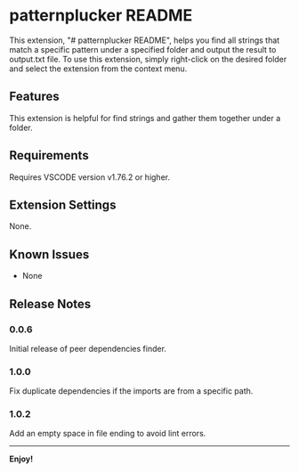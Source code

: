 # patternplucker README

This extension, "# patternplucker README", helps you find all strings that match a specific pattern under a specified folder and output the result to output.txt file. To use this extension, simply right-click on the desired folder and select the extension from the context menu.

## Features

This extension is helpful for find strings and gather them together under a folder.

## Requirements

Requires VSCODE version v1.76.2 or higher.

## Extension Settings

None.

## Known Issues

- None

## Release Notes

### 0.0.6

Initial release of peer dependencies finder.

### 1.0.0

Fix duplicate dependencies if the imports are from a specific path.

### 1.0.2

Add an empty space in file ending to avoid lint errors.

---


**Enjoy!**
